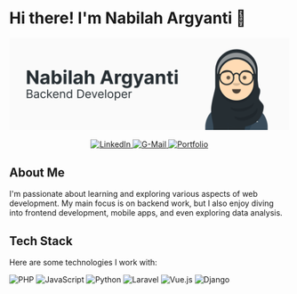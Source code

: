 # Hi there! I'm Nabilah Argyanti 👋

![Cover](assets/Cover.png)

<div align="center">
  <a href="https://www.linkedin.com/in/nargyanti">
    <img src="https://img.shields.io/badge/Linkedin-dodgerblue?style=for-the-badge&logo=linkedin&logoColor=white" alt="LinkedIn" />
  </a>
  <a href="mailto:nargyanti@gmail.com">
    <img src="https://img.shields.io/badge/Gmail-red?style=for-the-badge&logo=gmail&logoColor=white" alt="G-Mail" />
  </a>
  <a href="http://nargyanti.github.io">
    <img src="https://img.shields.io/badge/Website-darkgreen?style=for-the-badge&logo=firefox&logoColor=white" alt="Portfolio" />
  </a>
</div>

## About Me

I'm passionate about learning and exploring various aspects of web development. My main focus is on backend work, but I also enjoy diving into frontend development, mobile apps, and even exploring data analysis.

## Tech Stack

Here are some technologies I work with:

![PHP](https://img.shields.io/badge/PHP-steelblue?logo=php&logoColor=white) ![JavaScript](https://img.shields.io/badge/JavaScript-yellow?logo=javascript&logoColor=white) ![Python](https://img.shields.io/badge/python-dodgerblue?logo=python&logoColor=white) ![Laravel](https://img.shields.io/badge/Laravel-red?logo=laravel&logoColor=white) ![Vue.js](https://img.shields.io/badge/Vue.js-darkgreen?logo=vue.js&logoColor=white) ![Django](https://img.shields.io/badge/Django-green?logo=django&logoColor=white)
<!--
## GitHub Stats

<div align="center">
  <a href="https://github.com/nargyanti/github-readme-stats">
    <img height="200" src="https://github-readme-stats-sigma-five.vercel.app/api?username=nargyanti" />
  </a>
  <a href="https://github.com/nargyanti/convoychat">
    <img height="200" src="https://github-readme-stats-sigma-five.vercel.app/api/top-langs?username=nargyanti&layout=compact&langs_count=8&card_width=320" />
  </a>
</div> -->
